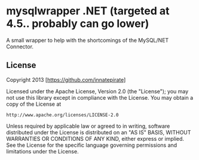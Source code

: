 mysqlwrapper .NET (targeted at 4.5.. probably can go lower)
============

A small wrapper to help with the shortcomings of the MySQL/NET Connector.

License
--------
Copyright 2013 [https://github.com/innatepirate]

Licensed under the Apache License, Version 2.0 (the "License");
you may not use this library except in compliance with the License.
You may obtain a copy of the License at

    http://www.apache.org/licenses/LICENSE-2.0

Unless required by applicable law or agreed to in writing, software
distributed under the License is distributed on an "AS IS" BASIS,
WITHOUT WARRANTIES OR CONDITIONS OF ANY KIND, either express or implied.
See the License for the specific language governing permissions and
limitations under the License.

